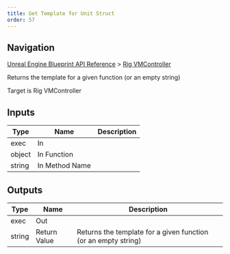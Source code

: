```yaml
---
title: Get Template for Unit Struct
order: 57
---
```

## Navigation

[Unreal Engine Blueprint API Reference](https://dev.epicgames.com/documentation/en-us/unreal-engine/BlueprintAPI) > [Rig VMController](https://dev.epicgames.com/documentation/en-us/unreal-engine/BlueprintAPI/RigVMController)

Returns the template for a given function (or an empty string)

Target is Rig VMController

## Inputs

| Type | Name | Description |
| --- | --- | --- |
| exec | In |  |
| object | In Function |  |
| string | In Method Name |  |

## Outputs

| Type | Name | Description |
| --- | --- | --- |
| exec | Out |  |
| string | Return Value | Returns the template for a given function (or an empty string) |
